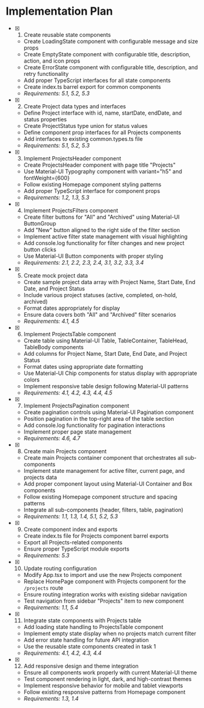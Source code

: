 # Implementation Plan

- [x] 1. Create reusable state components
  - Create LoadingState component with configurable message and size props
  - Create EmptyState component with configurable title, description, action, and icon props
  - Create ErrorState component with configurable title, description, and retry functionality
  - Add proper TypeScript interfaces for all state components
  - Create index.ts barrel export for common components
  - _Requirements: 5.1, 5.2, 5.3_

- [x] 2. Create Project data types and interfaces
  - Define Project interface with id, name, startDate, endDate, and status properties
  - Create ProjectStatus type union for status values
  - Define component prop interfaces for all Projects components
  - Add interfaces to existing common.types.ts file
  - _Requirements: 5.1, 5.2, 5.3_

- [x] 3. Implement ProjectsHeader component
  - Create ProjectsHeader component with page title "Projects"
  - Use Material-UI Typography component with variant="h5" and fontWeight={600}
  - Follow existing Homepage component styling patterns
  - Add proper TypeScript interface for component props
  - _Requirements: 1.2, 1.3, 5.3_

- [x] 4. Implement ProjectsFilters component
  - Create filter buttons for "All" and "Archived" using Material-UI ButtonGroup
  - Add "New" button aligned to the right side of the filter section
  - Implement active filter state management with visual highlighting
  - Add console.log functionality for filter changes and new project button clicks
  - Use Material-UI Button components with proper styling
  - _Requirements: 2.1, 2.2, 2.3, 2.4, 3.1, 3.2, 3.3, 3.4_

- [x] 5. Create mock project data
  - Create sample project data array with Project Name, Start Date, End Date, and Project Status
  - Include various project statuses (active, completed, on-hold, archived)
  - Format dates appropriately for display
  - Ensure data covers both "All" and "Archived" filter scenarios
  - _Requirements: 4.1, 4.5_

- [x] 6. Implement ProjectsTable component
  - Create table using Material-UI Table, TableContainer, TableHead, TableBody components
  - Add columns for Project Name, Start Date, End Date, and Project Status
  - Format dates using appropriate date formatting
  - Use Material-UI Chip components for status display with appropriate colors
  - Implement responsive table design following Material-UI patterns
  - _Requirements: 4.1, 4.2, 4.3, 4.4, 4.5_

- [x] 7. Implement ProjectsPagination component
  - Create pagination controls using Material-UI Pagination component
  - Position pagination in the top-right area of the table section
  - Add console.log functionality for pagination interactions
  - Implement proper page state management
  - _Requirements: 4.6, 4.7_

- [x] 8. Create main Projects component
  - Create main Projects container component that orchestrates all sub-components
  - Implement state management for active filter, current page, and projects data
  - Add proper component layout using Material-UI Container and Box components
  - Follow existing Homepage component structure and spacing patterns
  - Integrate all sub-components (header, filters, table, pagination)
  - _Requirements: 1.1, 1.3, 1.4, 5.1, 5.2, 5.3_

- [x] 9. Create component index and exports
  - Create index.ts file for Projects component barrel exports
  - Export all Projects-related components
  - Ensure proper TypeScript module exports
  - _Requirements: 5.3_

- [x] 10. Update routing configuration
  - Modify App.tsx to import and use the new Projects component
  - Replace HomePage component with Projects component for the `/projects` route
  - Ensure routing integration works with existing sidebar navigation
  - Test navigation from sidebar "Projects" item to new component
  - _Requirements: 1.1, 5.4_

- [x] 11. Integrate state components with Projects table
  - Add loading state handling to ProjectsTable component
  - Implement empty state display when no projects match current filter
  - Add error state handling for future API integration
  - Use the reusable state components created in task 1
  - _Requirements: 4.1, 4.2, 4.3, 4.4_

- [x] 12. Add responsive design and theme integration
  - Ensure all components work properly with current Material-UI theme
  - Test component rendering in light, dark, and high-contrast themes
  - Implement responsive behavior for mobile and tablet viewports
  - Follow existing responsive patterns from Homepage component
  - _Requirements: 1.3, 1.4_